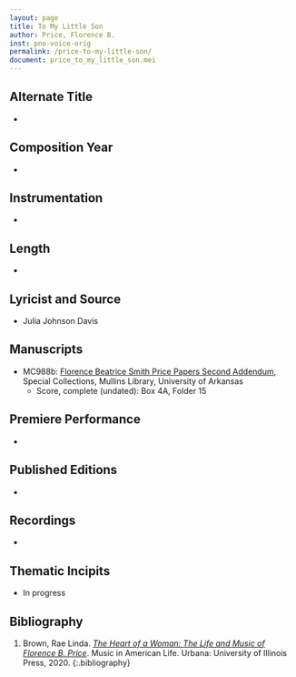 ```yaml
---
layout: page
title: To My Little Son
author: Price, Florence B.
inst: pno-voice-orig
permalink: /price-to-my-little-son/
document: price_to_my_little_son.mei
---
```


## Alternate Title
- 

## Composition Year
- 

## Instrumentation
- 

## Length
- 

## Lyricist and Source
- Julia Johnson Davis

## Manuscripts
- MC988b: <a href="https://uark.as.atlas-sys.com/repositories/2/resources/696/" target="_blank">Florence Beatrice Smith Price Papers Second Addendum</a>, Special Collections, Mullins Library, University of Arkansas
    * Score, complete (undated): Box 4A, Folder 15

## Premiere Performance
- 

## Published Editions
- 

## Recordings
- 

## Thematic Incipits
- In progress

## Bibliography
1. Brown, Rae Linda. <a href="https://www.worldcat.org/title/1122800180" target="_blank">*The Heart of a Woman: The Life and Music of Florence B. Price*</a>. Music in American Life. Urbana: University of Illinois Press, 2020.
{:.bibliography}